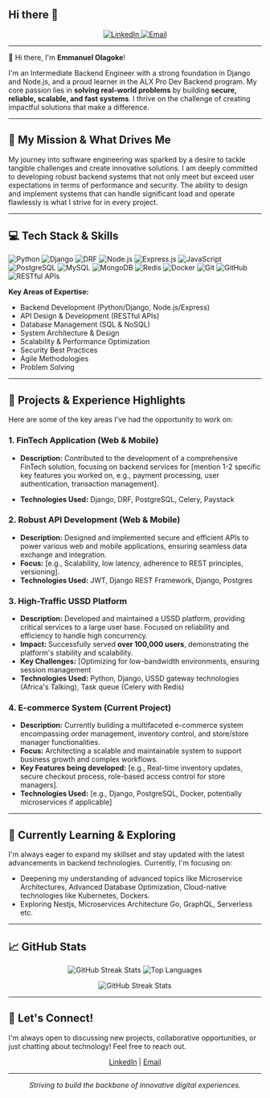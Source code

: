 ## Hi there 👋

<!--
**emmagoke/emmagoke** is a ✨ _special_ ✨ repository because its `README.md` (this file) appears on your GitHub profile.

Here are some ideas to get you started:

- 🔭 I’m currently working on ...
- 🌱 I’m currently learning ...
- 👯 I’m looking to collaborate on ...
- 🤔 I’m looking for help with ...
- 💬 Ask me about ...
- 📫 How to reach me: ...
- 😄 Pronouns: ...
- ⚡ Fun fact: ...
-->
<div align="center">
  <a href="https://github.com/emmagoke">
    </a>
</div>

<div align="center">
  <a href="https://www.linkedin.com/in/emmanuel-olagoke-62a68119b/" target="_blank">
    <img src="https://img.shields.io/badge/LinkedIn-0077B5?style=for-the-badge&logo=linkedin&logoColor=white" alt="LinkedIn"/>
  </a>
  <a href="YOUR_TWITTER_PROFILE_URL_OR_OTHER_RELEVANT_SOCIAL_LINK" target="_blank">
    </a>
  <a href="mailto:emma.goke05@gmail.com" target="_blank">
    <img src="https://img.shields.io/badge/Email-D14836?style=for-the-badge&logo=gmail&logoColor=white" alt="Email"/>
  </a>
  </div>

---

👋 Hi there, I'm **Emmanuel Olagoke**!

<p align="left">
  I'm an Intermediate Backend Engineer with a strong foundation in Django and Node.js, and a proud learner in the ALX Pro Dev Backend program. My core passion lies in <strong>solving real-world problems</strong> by building <strong>secure, reliable, scalable, and fast systems</strong>. I thrive on the challenge of creating impactful solutions that make a difference.
</p>

---

## 🚀 My Mission & What Drives Me

My journey into software engineering was sparked by a desire to tackle tangible challenges and create innovative solutions. I am deeply committed to developing robust backend systems that not only meet but exceed user expectations in terms of performance and security. The ability to design and implement systems that can handle significant load and operate flawlessly is what I strive for in every project.

---

## 💻 Tech Stack & Skills

<p align="left">
  <img src="https://img.shields.io/badge/Python-3776AB?style=for-the-badge&logo=python&logoColor=white" alt="Python"/>
  <img src="https://img.shields.io/badge/Django-092E20?style=for-the-badge&logo=django&logoColor=white" alt="Django"/>
  <img src="https://img.shields.io/badge/Django%20REST%20Framework-A30000?style=for-the-badge&logo=django&logoColor=white" alt="DRF"/>
  <img src="https://img.shields.io/badge/Node.js-339933?style=for-the-badge&logo=nodedotjs&logoColor=white" alt="Node.js"/>
  <img src="https://img.shields.io/badge/Express.js-000000?style=for-the-badge&logo=express&logoColor=white" alt="Express.js"/>
  <img src="https://img.shields.io/badge/JavaScript-F7DF1E?style=for-the-badge&logo=javascript&logoColor=black" alt="JavaScript"/>
  <img src="https://img.shields.io/badge/PostgreSQL-336791?style=for-the-badge&logo=postgresql&logoColor=white" alt="PostgreSQL"/>
  <img src="https://img.shields.io/badge/MySQL-4479A1?style=for-the-badge&logo=mysql&logoColor=white" alt="MySQL"/>
  <img src="https://img.shields.io/badge/MongoDB-47A248?style=for-the-badge&logo=mongodb&logoColor=white" alt="MongoDB"/>
  <img src="https://img.shields.io/badge/Redis-DC382D?style=for-the-badge&logo=redis&logoColor=white" alt="Redis"/>
  <img src="https://img.shields.io/badge/Docker-2496ED?style=for-the-badge&logo=docker&logoColor=white" alt="Docker"/>
  <!-- <img src="https://img.shields.io/badge/AWS-232F3E?style=for-the-badge&logo=amazon-aws&logoColor=white" alt="AWS"/> -->
  <img src="https://img.shields.io/badge/Git-F05032?style=for-the-badge&logo=git&logoColor=white" alt="Git"/>
  <img src="https://img.shields.io/badge/GitHub-181717?style=for-the-badge&logo=github&logoColor=white" alt="GitHub"/>
  <img src="https://img.shields.io/badge/RESTful%20APIs-0277BD?style=for-the-badge&logo=api&logoColor=white" alt="RESTful APIs"/>
  </p>

**Key Areas of Expertise:**

<ul>
  <li>Backend Development (Python/Django, Node.js/Express)</li>
  <li>API Design & Development (RESTful APIs)</li>
  <li>Database Management (SQL & NoSQL)</li>
  <li>System Architecture & Design</li>
  <li>Scalability & Performance Optimization</li>
  <li>Security Best Practices</li>
  <li>Agile Methodologies</li>
  <li>Problem Solving</li>
</ul>

---

## 🔧 Projects & Experience Highlights

Here are some of the key areas I've had the opportunity to work on:

### 1. FinTech Application (Web & Mobile)

- **Description:** Contributed to the development of a comprehensive FinTech solution, focusing on backend services for [mention 1-2 specific key features you worked on, e.g., payment processing, user authentication, transaction management].
<!-- - **Impact:** [Quantify your impact if possible, e.g., "Improved API response time by X%", "Ensured secure handling of financial data for Y users"]. -->
- **Technologies Used:** Django, DRF, PostgreSQL, Celery, Paystack
<!-- - **Pinned Repository (Optional):** `[Link to a relevant public repo if available]` -->

### 2. Robust API Development (Web & Mobile)

- **Description:** Designed and implemented secure and efficient APIs to power various web and mobile applications, ensuring seamless data exchange and integration.
- **Focus:** [e.g., Scalability, low latency, adherence to REST principles, versioning].
- **Technologies Used:** JWT, Django REST Framework, Django, Postgres
<!-- - **Pinned Repository (Optional):** `[Link to a relevant public repo if available]` -->

### 3. High-Traffic USSD Platform

- **Description:** Developed and maintained a USSD platform, providing critical services to a large user base. Focused on reliability and efficiency to handle high concurrency.
- **Impact:** Successfully served **over 100,000 users**, demonstrating the platform's stability and scalability.
- **Key Challenges:** [Optimizing for low-bandwidth environments, ensuring session management
- **Technologies Used:** Python, Django, USSD gateway technologies (Africa's Talking), Task queue (Celery with Redis)

### 4. E-commerce System (Current Project)

- **Description:** Currently building a multifaceted e-commerce system encompassing order management, inventory control, and store/store manager functionalities.
- **Focus:** Architecting a scalable and maintainable system to support business growth and complex workflows.
- **Key Features being developed:** [e.g., Real-time inventory updates, secure checkout process, role-based access control for store managers].
- **Technologies Used:** [e.g., Django, PostgreSQL, Docker, potentially microservices if applicable]
<!-- - **Pinned Repository (Optional):** `[Link to your current project repo if public, or a demo version]` -->

---

## 🌱 Currently Learning & Exploring

I'm always eager to expand my skillset and stay updated with the latest advancements in backend technologies. Currently, I'm focusing on:

- Deepening my understanding of advanced topics like Microservice Architectures, Advanced Database Optimization, Cloud-native technologies like Kubernetes, Dockers.
- Exploring Nestjs, Microservices Architecture Go, GraphQL, Serverless etc.

---

## 📈 GitHub Stats

<p align="center">
  <img src="https://streak-stats.demolab.com/?user=emmagoke&theme=radical&hide_border=true" alt="GitHub Streak Stats"/>
  <img src="https://github-readme-stats.vercel.app/api/top-langs/?username=emmagoke&layout=compact&theme=radical&hide_border=true&langs_count=8" alt="Top Languages" />
</p>
<p align="center">
  <img src="https://github-readme-streak-stats.herokuapp.com/?user=emmagoke&theme=radical&hide_border=true" alt="GitHub Streak Stats"/>
</p>

---

## 🤝 Let's Connect!

I'm always open to discussing new projects, collaborative opportunities, or just chatting about technology! Feel free to reach out.

<p align="center">
  <a href="https://www.linkedin.com/in/emmanuel-olagoke-62a68119b/" target="_blank">LinkedIn</a> |
  <a href="mailto:emma.goke05@gmail.com" target="_blank">Email</a>
  </p>

---

<p align="center">
  <em>Striving to build the backbone of innovative digital experiences.</em>
</p>
